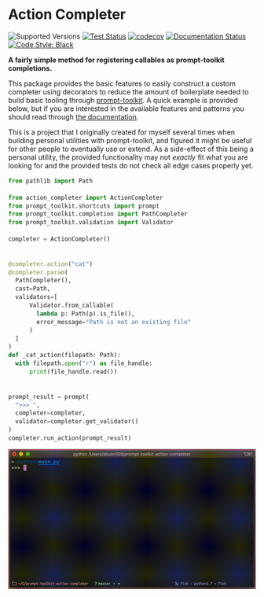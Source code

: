 # Action Completer

![Supported Versions](https://img.shields.io/pypi/pyversions/prompt-toolkit-action-completer.svg)
[![Test Status](https://github.com/stephen-bunn/prompt-toolkit-action-completer/workflows/Test%20Package/badge.svg)](https://github.com/stephen-bunn/prompt-toolkit-action-completer/actions?query=workflow%3A%22Test+Package%22)
[![codecov](https://codecov.io/gh/stephen-bunn/prompt-toolkit-action-completer/branch/master/graph/badge.svg)](https://codecov.io/gh/stephen-bunn/prompt-toolkit-action-completer)
[![Documentation Status](https://readthedocs.org/projects/prompt-toolkit-action-completer/badge/?version=latest)](https://prompt-toolkit-action-completer.readthedocs.org/)
[![Code Style: Black](https://img.shields.io/badge/code%20style-black-000000.svg)](https://black.readthedocs.io/en/stable/)

**A fairly simple method for registering callables as prompt-toolkit completions.**

This package provides the basic features to easily construct a custom completer using
decorators to reduce the amount of boilerplate needed to build basic tooling through
[prompt-toolkit](http://python-prompt-toolkit.readthedocs.io/en/stable).
A quick example is provided below, but if you are interested in the available features
and patterns you should read through [the documentation](https://prompt-toolkit-action-completer.readthedocs.org/).

This is a project that I originally created for myself several times when building
personal utilities with prompt-toolkit, and figured it might be useful for other people
to eventually use or extend.
As a side-effect of this being a personal utility, the provided functionality may not
*exactly* fit what you are looking for and the provided tests do not check all edge
cases properly yet.

```python
from pathlib import Path

from action_completer import ActionCompleter
from prompt_toolkit.shortcuts import prompt
from prompt_toolkit.completion import PathCompleter
from prompt_toolkit.validation import Validator

completer = ActionCompleter()


@completer.action("cat")
@completer.param(
  PathCompleter(),
  cast=Path,
  validators=[
      Validator.from_callable(
        lambda p: Path(p).is_file(),
        error_message="Path is not an existing file"
      )
  ]
)
def _cat_action(filepath: Path):
  with filepath.open("r") as file_handle:
      print(file_handle.read())


prompt_result = prompt(
  ">>> ",
  completer=completer,
  validator=completer.get_validator()
)
completer.run_action(prompt_result)
```

![Example Recording](docs/source/_static/assets/recordings/004-cat-path-validation.gif)

